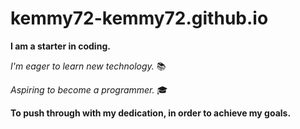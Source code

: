 # kemmy72-kemmy72.github.io

__I am a starter in coding.__

_I'm eager to learn new technology._ 📚

_Aspiring to become a programmer._  🎓

__To push through with my dedication, in order to achieve my goals.__
